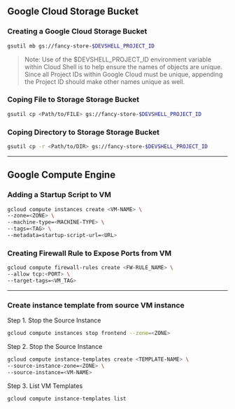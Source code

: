 ## Google Cloud Storage Bucket

### Creating a Google Cloud Storage Bucket

``` bash
gsutil mb gs://fancy-store-$DEVSHELL_PROJECT_ID
```

> Note: Use of the $DEVSHELL_PROJECT_ID environment variable within Cloud Shell is to help ensure the names of objects are unique. Since all Project IDs within Google Cloud must be unique, appending the Project ID should make other names unique as well. 


### Coping File to Storage Storage Bucket

``` bash
gsutil cp <Path/to/FILE> gs://fancy-store-$DEVSHELL_PROJECT_ID
```

### Coping Directory to Storage Storage Bucket

``` bash
gsutil cp -r <Path/to/DIR> gs://fancy-store-$DEVSHELL_PROJECT_ID
```

---

## Google Compute Engine

### Adding a Startup Script to VM

``` bash
gcloud compute instances create <VM-NAME> \
--zone=<ZONE> \
--machine-type=<MACHINE-TYPE> \
--tags=<TAG> \
--metadata=startup-script-url=<URL>
```

### Creating Firewall Rule to Expose Ports from VM

``` bash
gcloud compute firewall-rules create <FW-RULE_NAME> \
--allow tcp:<PORT> \
--target-tags=<VM_TAG>
```

---

### Create instance template from source VM instance

Step 1. Stop the Source Instance

``` bash
gcloud compute instances stop frontend --zone=<ZONE>
```

Step 2. Stop the Source Instance

``` bash
gcloud compute instance-templates create <TEMPLATE-NAME> \
--source-instance-zone=<ZONE> \
--source-instance=<VM-NAME>
```

Step 3. List VM Templates

``` bash
gcloud compute instance-templates list
```
